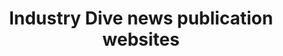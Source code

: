---
external_url: https://biopharmadive.com
title: Industry Dive news publication websites
image: /media/img/projects/publications/publications.png
description: I oversee the design and front-end development of our 15 Django-based news publications.
og_title: Industry Dive news publication websites
og_description: I oversee the design and front-end development of our 15 Django-based news publications.
og_image: /media/img/projects/publications/publications.png
og_type: website
tags: 
- tech
---